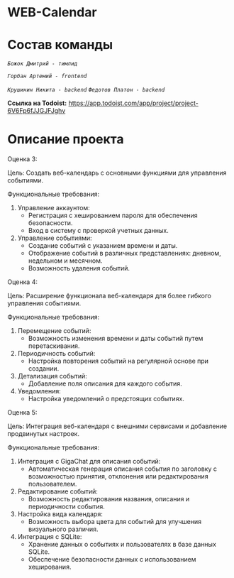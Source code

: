 # WEB-Calendar
# Состав команды

*`Божок Дмитрий - тимлид`*

*`Горбан Артемий - frontend`*

*`Крушинин Никита - backend`*
*`Федотов Платон - backend`*


**Ссылка на Todoist:**
https://app.todoist.com/app/project/project-6V6Fp6fJJGJFJghv



# Описание проекта

Оценка 3: 

Цель: Создать веб-календарь с основными функциями для управления событиями.

Функциональные требования:
1. Управление аккаунтом:
   - Регистрация с хешированием пароля для обеспечения безопасности.
   - Вход в систему с проверкой учетных данных.
2. Управление событиями:
   - Создание событий с указанием времени и даты.
   - Отображение событий в различных представлениях: дневном, недельном и месячном.
   - Возможность удаления событий.

Оценка 4: 

Цель: Расширение функционала веб-календаря для более гибкого управления событиями.

Функциональные требования:
1. Перемещение событий:
   - Возможность изменения времени и даты событий путем перетаскивания.
2. Периодичность событий:
   - Настройка повторения событий на регулярной основе при создании.
3. Детализация событий:
   - Добавление поля описания для каждого события.
4. Уведомления:
   - Настройка уведомлений о предстоящих событиях.

Оценка 5: 

Цель: Интеграция веб-календаря с внешними сервисами и добавление продвинутых настроек.

Функциональные требования:
1. Интеграция с GigaChat для описания событий:
   - Автоматическая генерация описания события по заголовку с возможностью принятия, отклонения или редактирования пользователем.
2. Редактирование событий:
   - Возможность редактирования названия, описания и периодичности события.
3. Настройка вида календаря:
   - Возможность выбора цвета для событий для улучшения визуального различия.
4. Интеграция с SQLite:
   - Хранение данных о событиях и пользователях в базе данных SQLite.
   - Обеспечение безопасности данных с использованием хеширования.

